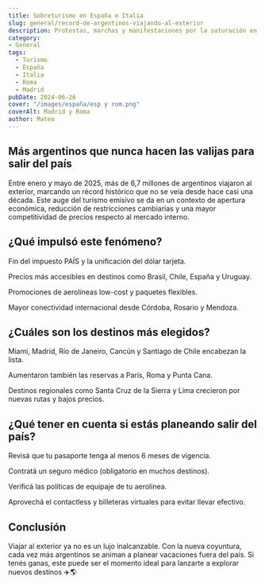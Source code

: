 ```yaml
---
title: Sobreturismo en España e Italia
slug: general/record-de-argentinos-viajando-al-exterior
description: Protestas, marchas y manifestaciones por la saturación en ciudades.
category: 
- General
tags:
  - Turismo
  - España
  - Italia
  - Roma
  - Madrid
pubDate: 2024-06-26
cover: "/images/españa/esp y rom.png"
coverAlt: Madrid y Roma
author: Mateo
---
```


## Más argentinos que nunca hacen las valijas para salir del país
Entre enero y mayo de 2025, más de 6,7 millones de argentinos viajaron al exterior, marcando un récord histórico que no se veía desde hace casi una década. Este auge del turismo emisivo se da en un contexto de apertura económica, reducción de restricciones cambiarias y una mayor competitividad de precios respecto al mercado interno.

## ¿Qué impulsó este fenómeno?
Fin del impuesto PAÍS y la unificación del dólar tarjeta.

Precios más accesibles en destinos como Brasil, Chile, España y Uruguay.

Promociones de aerolíneas low-cost y paquetes flexibles.

Mayor conectividad internacional desde Córdoba, Rosario y Mendoza.

## ¿Cuáles son los destinos más elegidos?
Miami, Madrid, Río de Janeiro, Cancún y Santiago de Chile encabezan la lista.

Aumentaron también las reservas a París, Roma y Punta Cana.

Destinos regionales como Santa Cruz de la Sierra y Lima crecieron por nuevas rutas y bajos precios.

## ¿Qué tener en cuenta si estás planeando salir del país?
Revisá que tu pasaporte tenga al menos 6 meses de vigencia.

Contratá un seguro médico (obligatorio en muchos destinos).

Verificá las políticas de equipaje de tu aerolínea.

Aprovechá el contactless y billeteras virtuales para evitar llevar efectivo.

## Conclusión
Viajar al exterior ya no es un lujo inalcanzable. Con la nueva coyuntura, cada vez más argentinos se animan a planear vacaciones fuera del país. Si tenés ganas, este puede ser el momento ideal para lanzarte a explorar nuevos destinos ✈️🌎